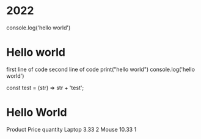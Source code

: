 # 2022
console.log('hello world')

<h1>Hello world</h1>

first line of code
second line of code
print("hello world")
console.log('hello world')

const test = (str) => str + 'test';
<h1>Hello World</h1>
Product	Price	quantity
Laptop	3.33	2
Mouse	10.33	1
 <!-- IMAGES -->
<!-- ![Vscode Logo](https://upload.wikimedia.org/wikipedia/commons/thumb/9/9a/Visual_Studio_Code_1.35_icon.svg/1200px-Visual_Studio_Code_1.35_icon.svg.png) -->
